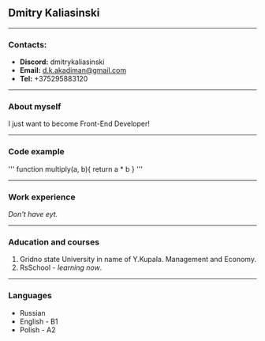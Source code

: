 ## **Dmitry Kaliasinski**

---

### **Contacts:**

- **Discord:** dmitrykaliasinski
- **Email:** d.k.akadiman@gmail.com
- **Tel:** +375295883120

---

### **About myself**

I just want to become Front-End Developer!

---

### **Code example**

'''
function multiply(a, b){
return a \* b
}
'''

---

### **Work experience**

_Don't have eyt._

---

### **Aducation and courses**

1. Gridno state University in name of Y.Kupala. Management and Economy.
2. RsSchool - _learning now_.

---

### **Languages**

- Russian
- English - B1
- Polish - A2
